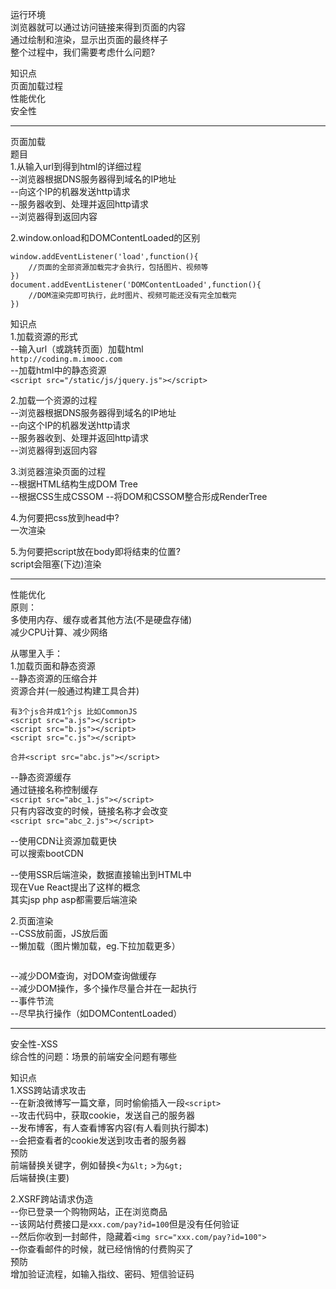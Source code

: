 运行环境  
浏览器就可以通过访问链接来得到页面的内容  
通过绘制和渲染，显示出页面的最终样子  
整个过程中，我们需要考虑什么问题?  

知识点  
页面加载过程  
性能优化  
安全性  
***
页面加载  
题目  
1.从输入url到得到html的详细过程  
--浏览器根据DNS服务器得到域名的IP地址  
--向这个IP的机器发送http请求  
--服务器收到、处理并返回http请求  
--浏览器得到返回内容 

2.window.onload和DOMContentLoaded的区别  
```
window.addEventListener('load',function(){
    //页面的全部资源加载完才会执行，包括图片、视频等
})
document.addEventListener('DOMContentLoaded',function(){
    //DOM渲染完即可执行，此时图片、视频可能还没有完全加载完
})
```

知识点  
1.加载资源的形式   
--输入url（或跳转页面）加载html  
`http://coding.m.imooc.com`  
--加载html中的静态资源  
`<script src="/static/js/jquery.js"></script>`   

2.加载一个资源的过程  
--浏览器根据DNS服务器得到域名的IP地址  
--向这个IP的机器发送http请求  
--服务器收到、处理并返回http请求  
--浏览器得到返回内容  

3.浏览器渲染页面的过程  
--根据HTML结构生成DOM Tree  
--根据CSS生成CSSOM
--将DOM和CSSOM整合形成RenderTree

4.为何要把css放到head中?  
一次渲染  

5.为何要把script放在body即将结束的位置?  
script会阻塞(下边)渲染 

***
性能优化  
原则：  
多使用内存、缓存或者其他方法(不是硬盘存储)  
减少CPU计算、减少网络

从哪里入手：  
1.加载页面和静态资源  
--静态资源的压缩合并  
资源合并(一般通过构建工具合并)
```
有3个js合并成1个js 比如CommonJS
<script src="a.js"></script>
<script src="b.js"></script>
<script src="c.js"></script>

合并<script src="abc.js"></script>
```
--静态资源缓存  
通过链接名称控制缓存  
`<script src="abc_1.js"></script>`  
只有内容改变的时候，链接名称才会改变  
`<script src="abc_2.js"></script>`  

--使用CDN让资源加载更快  
可以搜索bootCDN  

--使用SSR后端渲染，数据直接输出到HTML中  
现在Vue React提出了这样的概念  
其实jsp php asp都需要后端渲染  

2.页面渲染  
--CSS放前面，JS放后面  
--懒加载（图片懒加载，eg.下拉加载更多）
```

```  
--减少DOM查询，对DOM查询做缓存  
--减少DOM操作，多个操作尽量合并在一起执行  
--事件节流  
--尽早执行操作（如DOMContentLoaded）
***
安全性-XSS  
综合性的问题：场景的前端安全问题有哪些  

知识点  
1.XSS跨站请求攻击  
--在新浪微博写一篇文章，同时偷偷插入一段`<script>`  
--攻击代码中，获取cookie，发送自己的服务器  
--发布博客，有人查看博客内容(有人看则执行脚本)  
--会把查看者的cookie发送到攻击者的服务器  
预防  
前端替换关键字，例如替换<为`&lt;` >为`&gt;`  
后端替换(主要)  

2.XSRF跨站请求伪造  
--你已登录一个购物网站，正在浏览商品  
--该网站付费接口是`xxx.com/pay?id=100`但是没有任何验证  
--然后你收到一封邮件，隐藏着`<img src="xxx.com/pay?id=100">`  
--你查看邮件的时候，就已经悄悄的付费购买了  
预防  
增加验证流程，如输入指纹、密码、短信验证码  
